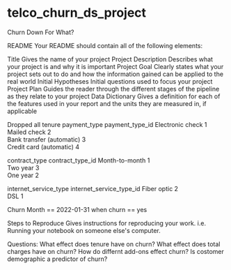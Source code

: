 # telco_churn_ds_project

Churn Down For What?

README
Your README should contain all of the following elements:

Title Gives the name of your project
Project Description Describes what your project is and why it is important
Project Goal Clearly states what your project sets out to do and how the information gained can be applied to the real world
Initial Hypotheses Initial questions used to focus your project
Project Plan Guides the reader through the different stages of the pipeline as they relate to your project
Data Dictionary Gives a definition for each of the features used in your report and the units they are measured in, if applicable


Dropped all tenure 
payment_type               payment_type_id
Electronic check           1                  
Mailed check               2                  
Bank transfer (automatic)  3                  
Credit card (automatic)    4                  

contract_type   contract_type_id
Month-to-month  1                   
Two year        3                   
One year        2            

internet_service_type  internet_service_type_id
Fiber optic            2                           
DSL                    1                           



Churn Month == 2022-01-31
when churn == yes

Steps to Reproduce Gives instructions for reproducing your work. i.e. Running your notebook on someone else's computer.


Questions:
What effect does tenure have on churn?
What effect does total charges have on churn?
How do differnt add-ons effect churn?
Is costomer demographic a predictor of churn?